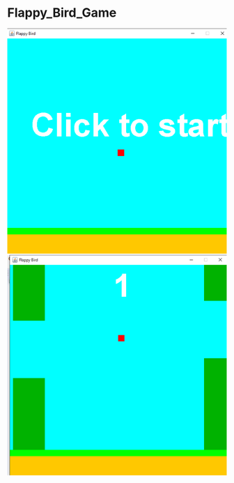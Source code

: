 # Flappy_Bird_Game
![image](https://github.com/Gayatr12/Flappy_Bird_Game/blob/master/Screenshot%20(17).png)
![image](https://github.com/Gayatr12/Flappy_Bird_Game/blob/master/Screenshot%20(19).png)
